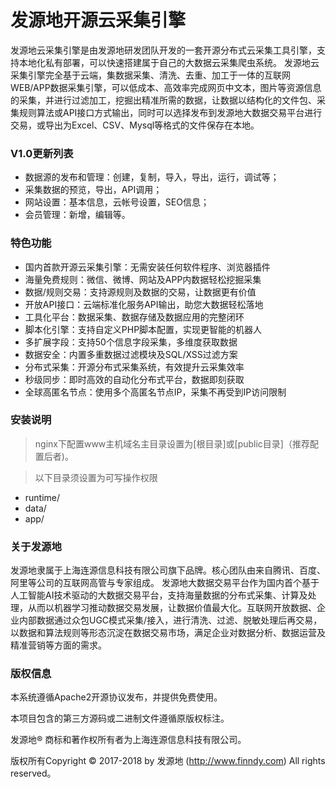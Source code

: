 # 发源地开源云采集引擎
发源地云采集引擎是由发源地研发团队开发的一套开源分布式云采集工具引擎，支持本地化私有部署，可以快速搭建属于自己的大数据云采集爬虫系统。
发源地云采集引擎完全基于云端，集数据采集、清洗、去重、加工于一体的互联网WEB/APP数据采集引擎，可以低成本、高效率完成网页中文本，图片等资源信息的采集，并进行过滤加工，挖掘出精准所需的数据，让数据以结构化的文件包、采集规则算法或API接口方式输出，同时可以选择发布到发源地大数据交易平台进行交易，或导出为Excel、CSV、Mysql等格式的文件保存在本地。


### V1.0更新列表
- 数据源的发布和管理：创建，复制，导入，导出，运行，调试等；
- 采集数据的预览，导出，API调用；
- 网站设置：基本信息，云帐号设置，SEO信息；
- 会员管理：新增，编辑等。

### 特色功能
- 国内首款开源云采集引擎：无需安装任何软件程序、浏览器插件
- 海量免费规则：微信、微博、网站及APP内数据轻松挖掘采集
- 数据/规则交易：支持源规则及数据的交易，让数据更有价值
- 开放API接口：云端标准化服务API输出，助您大数据轻松落地
- 工具化平台：数据采集、数据存储及数据应用的完整闭环
- 脚本化引擎：支持自定义PHP脚本配置，实现更智能的机器人
- 多扩展字段：支持50个信息字段采集，多维度获取数据
- 数据安全：内置多重数据过滤模块及SQL/XSS过滤方案
- 分布式采集：开源分布式采集系统，有效提升云采集效率
- 秒级同步：即时高效的自动化分布式平台，数据即刻获取
- 全球高匿名节点：使用多个高匿名节点IP，采集不再受到IP访问限制

### 安装说明

>nginx下配置www主机域名主目录设置为[根目录]或[public目录]（推荐配置后者)。

>以下目录须设置为可写操作权限
- runtime/
- data/
- app/

### 关于发源地

发源地隶属于上海连源信息科技有限公司旗下品牌。核心团队由来自腾讯、百度、阿里等公司的互联网高管与专家组成。
发源地大数据交易平台作为国内首个基于人工智能AI技术驱动的大数据交易平台，支持海量数据的分布式采集、计算及处理，从而以机器学习推动数据交易发展，让数据价值最大化。互联网开放数据、企业内部数据通过众包UGC模式采集/接入，进行清洗、过滤、脱敏处理后再交易，以数据和算法规则等形态沉淀在数据交易市场，满足企业对数据分析、数据运营及精准营销等方面的需求。

### 版权信息

本系统遵循Apache2开源协议发布，并提供免费使用。

本项目包含的第三方源码或二进制文件遵循原版权标注。

发源地® 商标和著作权所有者为上海连源信息科技有限公司。

版权所有Copyright © 2017-2018 by 发源地 (http://www.finndy.com) All rights reserved。